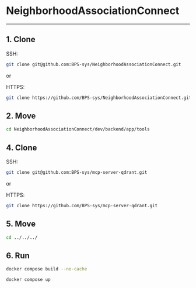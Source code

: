 # NeighborhoodAssociationConnect
---

## 1. Clone
SSH:
```bash
git clone git@github.com:BPS-sys/NeighborhoodAssociationConnect.git
```

or

HTTPS:
```bash
git clone https://github.com/BPS-sys/NeighborhoodAssociationConnect.git
```

## 2. Move
```bash
cd NeighborhoodAssociationConnect/dev/backend/app/tools
```
## 4. Clone
SSH:
```bash
git clone git@github.com:BPS-sys/mcp-server-qdrant.git
```

or

HTTPS:
```bash
git clone https://github.com/BPS-sys/mcp-server-qdrant.git
```

## 5. Move
```bash
cd ../../../
```

## 6. Run
```bash
docker compose build --no-cache
```
```bash
docker compose up
```
